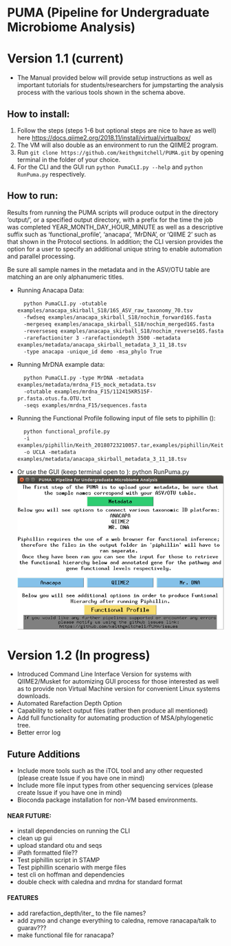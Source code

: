 # PUMA (Pipeline for Undergraduate Microbiome Analysis)

# Version 1.1 (current)
+ The Manual provided below will provide setup instructions as well as important tutorials for 
students/researchers for jumpstarting the analysis process with the various tools shown in the 
schema above.

## How to install:

1. Follow the steps (steps 1-6 but optional steps are nice to have as well) here https://docs.qiime2.org/2018.11/install/virtual/virtualbox/
2. The VM will also double as an environment to run the QIIME2 program.
3. Run `git clone https://github.com/keithgmitchell/PUMA.git` by opening terminal in the folder of your choice.
4. For the CLI and the GUI run `python PumaCLI.py --help` and `python RunPuma.py` respectively.


## How to run:
Results from running the PUMA scripts will produce output in the directory ‘output/’, 
or a specified output directory, with a prefix for the time the job was completed YEAR_MONTH_DAY_HOUR_MINUTE 
as well as a descriptive suffix such as ‘functional_profile’, ‘anacapa’, ‘MrDNA’, or ‘QIIME 2’ such as that 
shown in the Protocol sections. In addition; the CLI version provides the option for a user to specify an additional 
unique string to enable automation and parallel processing.

Be sure all sample names in the metadata and in the ASV/OTU table are matching an are only alphanumeric titles.
+ Running Anacapa Data:

        python PumaCLI.py -otutable examples/anacapa_skirball_S18/16S_ASV_raw_taxonomy_70.tsv 
        -fwdseq examples/anacapa_skirball_S18/nochim_forward16S.fasta 
        -mergeseq examples/anacapa_skirball_S18/nochim_merged16S.fasta 
        -reverseseq examples/anacapa_skirball_S18/nochim_reverse16S.fasta 
        -rarefactioniter 3 -rarefactiondepth 3500 -metadata examples/metadata/anacapa_skirball_metadata_3_11_18.tsv 
        -type anacapa -unique_id demo -msa_phylo True

+ Running MrDNA example data:

        python PumaCLI.py -type MrDNA -metadata examples/metadata/mrdna_F15_mock_metadata.tsv 
        -otutable examples/mrdna_F15/112415KR515F-pr.fasta.otus.fa.OTU.txt 
        -seqs examples/mrdna_F15/sequences.fasta
        
+ Running the Functional Profile following input of file sets to piphillin ():  

        python functional_profile.py 
        -i examples/piphillin/Keith_20180723210057.tar,examples/piphillin/Keith_20180723214258.tar 
        -o UCLA -metadata examples/metadata/anacapa_skirball_metadata_3_11_18.tsv      

+ Or use the GUI (keep terminal open to ):
        python RunPuma.py
![PUMA GENERAL FLOWCHART](https://github.com/keithgmitchell/PUMA/blob/master/examples/PUMA_GUI.PNG)




# Version 1.2 (In progress)
+ Introduced Command Line Interface Version for systems with QIIME2/Musket for automizing GUI process for those 
interested as well as to provide non Virtual Machine version for convenient Linux systems downloads. 
+ Automated Rarefaction Depth Option
+ Capability to select output files (rather then produce all mentioned)
+ Add full functionality for automating production of MSA/phylogenetic tree.
+ Better error log

## Future Additions
+ Include more tools such as the iTOL tool and any other requested (please create Issue if you have one in mind)
+ Include more file input types from other sequencing services (please create Issue if you have one in mind)
+ Bioconda package installation for non-VM based environments.

#### NEAR FUTURE:
+ install dependencies on running the CLI
+ clean up gui
+ upload standard otu and seqs
+ iPath formatted file??
+ Test piphillin script in STAMP
+ Test piphillin scenario with merge files
+ test cli on hoffman and dependencies
+ double check with caledna and mrdna for standard format

#### FEATURES
+ add rarefaction_depth/iter_ to the file names?
+ add zymo and change everything to caledna, remove ranacapa/talk to guarav???
+ make functional file for ranacapa?

